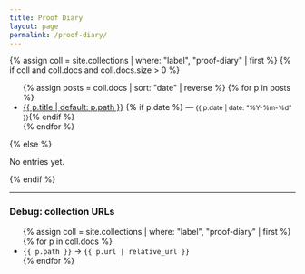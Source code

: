 ```yaml
---
title: Proof Diary
layout: page
permalink: /proof-diary/
---
```


{% assign coll = site.collections | where: "label", "proof-diary" | first %}
{% if coll and coll.docs and coll.docs.size > 0 %}
<ul>
  {% assign posts = coll.docs | sort: "date" | reverse %}
  {% for p in posts %}
    <li>
      <a href="{{ p.url | relative_url }}">{{ p.title | default: p.path }}</a>
      {% if p.date %} — <small>{{ p.date | date: "%Y-%m-%d" }}</small>{% endif %}
    </li>
  {% endfor %}
</ul>
{% else %}
<p>No entries yet.</p>
{% endif %}

<hr>
<h3>Debug: collection URLs</h3>
<ul>
{% assign coll = site.collections | where: "label", "proof-diary" | first %}
{% for p in coll.docs %}
  <li><code>{{ p.path }}</code> → <code>{{ p.url | relative_url }}</code></li>
{% endfor %}
</ul>
